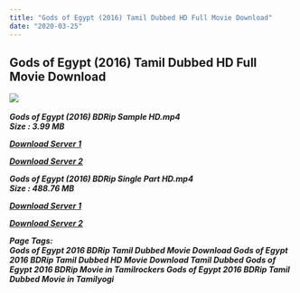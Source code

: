 ```yaml
---
title: "Gods of Egypt (2016) Tamil Dubbed HD Full Movie Download"
date: "2020-03-25"
---
```


## Gods of Egypt (2016) Tamil Dubbed HD Full Movie Download

![](https://images.moviebuff.com/cd13e6d4-96a0-4274-8863-1489e7a8bbf9?w=1000) 

_**Gods of Egypt (2016) BDRip Sample HD.mp4  
Size : 3.99 MB**_

[_**Download Server 1**_](http://du1.wetransfer.vip/files/Tamil{fd620c6e78cfff08ebfb4d2d3131a235617ba7e0206610644c5f25f325d4dc51}20Dubbed{fd620c6e78cfff08ebfb4d2d3131a235617ba7e0206610644c5f25f325d4dc51}20Movies/Tamil{fd620c6e78cfff08ebfb4d2d3131a235617ba7e0206610644c5f25f325d4dc51}20Recent{fd620c6e78cfff08ebfb4d2d3131a235617ba7e0206610644c5f25f325d4dc51}20Dubbed{fd620c6e78cfff08ebfb4d2d3131a235617ba7e0206610644c5f25f325d4dc51}20Movies/Gods{fd620c6e78cfff08ebfb4d2d3131a235617ba7e0206610644c5f25f325d4dc51}20of{fd620c6e78cfff08ebfb4d2d3131a235617ba7e0206610644c5f25f325d4dc51}20Egypt{fd620c6e78cfff08ebfb4d2d3131a235617ba7e0206610644c5f25f325d4dc51}20(2016)/Gods{fd620c6e78cfff08ebfb4d2d3131a235617ba7e0206610644c5f25f325d4dc51}20of{fd620c6e78cfff08ebfb4d2d3131a235617ba7e0206610644c5f25f325d4dc51}20Egypt{fd620c6e78cfff08ebfb4d2d3131a235617ba7e0206610644c5f25f325d4dc51}20(2016){fd620c6e78cfff08ebfb4d2d3131a235617ba7e0206610644c5f25f325d4dc51}20BDRip/Gods{fd620c6e78cfff08ebfb4d2d3131a235617ba7e0206610644c5f25f325d4dc51}20of{fd620c6e78cfff08ebfb4d2d3131a235617ba7e0206610644c5f25f325d4dc51}20Egypt{fd620c6e78cfff08ebfb4d2d3131a235617ba7e0206610644c5f25f325d4dc51}20(2016){fd620c6e78cfff08ebfb4d2d3131a235617ba7e0206610644c5f25f325d4dc51}20BDRip{fd620c6e78cfff08ebfb4d2d3131a235617ba7e0206610644c5f25f325d4dc51}20Sample{fd620c6e78cfff08ebfb4d2d3131a235617ba7e0206610644c5f25f325d4dc51}20HD.mp4)

[_**Download Server 2**_](http://du1.wetransfer.vip/files/Tamil{fd620c6e78cfff08ebfb4d2d3131a235617ba7e0206610644c5f25f325d4dc51}20Dubbed{fd620c6e78cfff08ebfb4d2d3131a235617ba7e0206610644c5f25f325d4dc51}20Movies/Tamil{fd620c6e78cfff08ebfb4d2d3131a235617ba7e0206610644c5f25f325d4dc51}20Recent{fd620c6e78cfff08ebfb4d2d3131a235617ba7e0206610644c5f25f325d4dc51}20Dubbed{fd620c6e78cfff08ebfb4d2d3131a235617ba7e0206610644c5f25f325d4dc51}20Movies/Gods{fd620c6e78cfff08ebfb4d2d3131a235617ba7e0206610644c5f25f325d4dc51}20of{fd620c6e78cfff08ebfb4d2d3131a235617ba7e0206610644c5f25f325d4dc51}20Egypt{fd620c6e78cfff08ebfb4d2d3131a235617ba7e0206610644c5f25f325d4dc51}20(2016)/Gods{fd620c6e78cfff08ebfb4d2d3131a235617ba7e0206610644c5f25f325d4dc51}20of{fd620c6e78cfff08ebfb4d2d3131a235617ba7e0206610644c5f25f325d4dc51}20Egypt{fd620c6e78cfff08ebfb4d2d3131a235617ba7e0206610644c5f25f325d4dc51}20(2016){fd620c6e78cfff08ebfb4d2d3131a235617ba7e0206610644c5f25f325d4dc51}20BDRip/Gods{fd620c6e78cfff08ebfb4d2d3131a235617ba7e0206610644c5f25f325d4dc51}20of{fd620c6e78cfff08ebfb4d2d3131a235617ba7e0206610644c5f25f325d4dc51}20Egypt{fd620c6e78cfff08ebfb4d2d3131a235617ba7e0206610644c5f25f325d4dc51}20(2016){fd620c6e78cfff08ebfb4d2d3131a235617ba7e0206610644c5f25f325d4dc51}20BDRip{fd620c6e78cfff08ebfb4d2d3131a235617ba7e0206610644c5f25f325d4dc51}20Sample{fd620c6e78cfff08ebfb4d2d3131a235617ba7e0206610644c5f25f325d4dc51}20HD.mp4)

_**Gods of Egypt (2016) BDRip Single Part HD.mp4  
Size : 488.76 MB**_

[_**Download Server 1**_](http://du1.wetransfer.vip/files/Tamil{fd620c6e78cfff08ebfb4d2d3131a235617ba7e0206610644c5f25f325d4dc51}20Dubbed{fd620c6e78cfff08ebfb4d2d3131a235617ba7e0206610644c5f25f325d4dc51}20Movies/Tamil{fd620c6e78cfff08ebfb4d2d3131a235617ba7e0206610644c5f25f325d4dc51}20Recent{fd620c6e78cfff08ebfb4d2d3131a235617ba7e0206610644c5f25f325d4dc51}20Dubbed{fd620c6e78cfff08ebfb4d2d3131a235617ba7e0206610644c5f25f325d4dc51}20Movies/Gods{fd620c6e78cfff08ebfb4d2d3131a235617ba7e0206610644c5f25f325d4dc51}20of{fd620c6e78cfff08ebfb4d2d3131a235617ba7e0206610644c5f25f325d4dc51}20Egypt{fd620c6e78cfff08ebfb4d2d3131a235617ba7e0206610644c5f25f325d4dc51}20(2016)/Gods{fd620c6e78cfff08ebfb4d2d3131a235617ba7e0206610644c5f25f325d4dc51}20of{fd620c6e78cfff08ebfb4d2d3131a235617ba7e0206610644c5f25f325d4dc51}20Egypt{fd620c6e78cfff08ebfb4d2d3131a235617ba7e0206610644c5f25f325d4dc51}20(2016){fd620c6e78cfff08ebfb4d2d3131a235617ba7e0206610644c5f25f325d4dc51}20BDRip/Gods{fd620c6e78cfff08ebfb4d2d3131a235617ba7e0206610644c5f25f325d4dc51}20of{fd620c6e78cfff08ebfb4d2d3131a235617ba7e0206610644c5f25f325d4dc51}20Egypt{fd620c6e78cfff08ebfb4d2d3131a235617ba7e0206610644c5f25f325d4dc51}20(2016){fd620c6e78cfff08ebfb4d2d3131a235617ba7e0206610644c5f25f325d4dc51}20BDRip{fd620c6e78cfff08ebfb4d2d3131a235617ba7e0206610644c5f25f325d4dc51}20Single{fd620c6e78cfff08ebfb4d2d3131a235617ba7e0206610644c5f25f325d4dc51}20Part{fd620c6e78cfff08ebfb4d2d3131a235617ba7e0206610644c5f25f325d4dc51}20HD.mp4)

[_**Download Server 2**_](http://du1.wetransfer.vip/files/Tamil{fd620c6e78cfff08ebfb4d2d3131a235617ba7e0206610644c5f25f325d4dc51}20Dubbed{fd620c6e78cfff08ebfb4d2d3131a235617ba7e0206610644c5f25f325d4dc51}20Movies/Tamil{fd620c6e78cfff08ebfb4d2d3131a235617ba7e0206610644c5f25f325d4dc51}20Recent{fd620c6e78cfff08ebfb4d2d3131a235617ba7e0206610644c5f25f325d4dc51}20Dubbed{fd620c6e78cfff08ebfb4d2d3131a235617ba7e0206610644c5f25f325d4dc51}20Movies/Gods{fd620c6e78cfff08ebfb4d2d3131a235617ba7e0206610644c5f25f325d4dc51}20of{fd620c6e78cfff08ebfb4d2d3131a235617ba7e0206610644c5f25f325d4dc51}20Egypt{fd620c6e78cfff08ebfb4d2d3131a235617ba7e0206610644c5f25f325d4dc51}20(2016)/Gods{fd620c6e78cfff08ebfb4d2d3131a235617ba7e0206610644c5f25f325d4dc51}20of{fd620c6e78cfff08ebfb4d2d3131a235617ba7e0206610644c5f25f325d4dc51}20Egypt{fd620c6e78cfff08ebfb4d2d3131a235617ba7e0206610644c5f25f325d4dc51}20(2016){fd620c6e78cfff08ebfb4d2d3131a235617ba7e0206610644c5f25f325d4dc51}20BDRip/Gods{fd620c6e78cfff08ebfb4d2d3131a235617ba7e0206610644c5f25f325d4dc51}20of{fd620c6e78cfff08ebfb4d2d3131a235617ba7e0206610644c5f25f325d4dc51}20Egypt{fd620c6e78cfff08ebfb4d2d3131a235617ba7e0206610644c5f25f325d4dc51}20(2016){fd620c6e78cfff08ebfb4d2d3131a235617ba7e0206610644c5f25f325d4dc51}20BDRip{fd620c6e78cfff08ebfb4d2d3131a235617ba7e0206610644c5f25f325d4dc51}20Single{fd620c6e78cfff08ebfb4d2d3131a235617ba7e0206610644c5f25f325d4dc51}20Part{fd620c6e78cfff08ebfb4d2d3131a235617ba7e0206610644c5f25f325d4dc51}20HD.mp4)

_**Page Tags:  
Gods of Egypt 2016 BDRip Tamil Dubbed Movie Download Gods of Egypt 2016 BDRip Tamil Dubbed HD Movie Download Tamil Dubbed Gods of Egypt 2016 BDRip Movie in Tamilrockers Gods of Egypt 2016 BDRip Tamil Dubbed Movie in Tamilyogi**_
